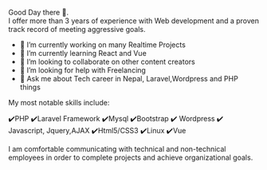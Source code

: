 <!-- ### Hi there  -->

<!-- **Bishnupkl/Bishnupkl** is a ✨ _special_ ✨ repository because its `README.md` (this file) appears on your GitHub profile. -->

<!-- Here are some ideas to get you started: -->
Good Day there 👋. <br />
I offer more than 3 years of experience with Web development and a proven track record of meeting aggressive goals. <br />

- 🔭 I’m currently working on many Realtime Projects
- 🌱 I’m currently learning React and Vue
- 👯 I’m looking to collaborate on other content creators
- 🤔 I’m looking for help with Freelancing
- 💬 Ask me about  Tech career in Nepal, Laravel,Wordpress and PHP things
<!-- - 📫 How to reach me: ...
- 😄 Pronouns: ...
- ⚡ Fun fact: ... -->

 My most notable skills include: <br />

✔️PHP
✔️Laravel Framework
✔️Mysql
✔️Bootstrap
✔️ Wordpress
✔️ Javascript, Jquery,AJAX
✔️Html5/CSS3
✔️Linux
✔️Vue


I am comfortable communicating with technical and non-technical employees in order to complete projects and achieve organizational goals.




<br />
<br />

